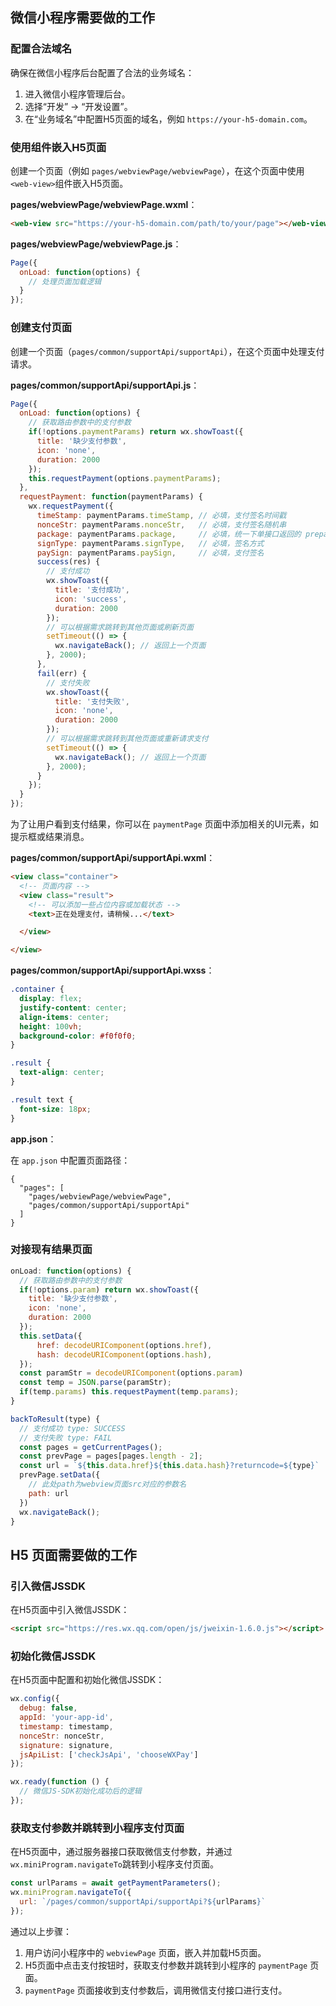 ## 微信小程序需要做的工作
### 配置合法域名
确保在微信小程序后台配置了合法的业务域名：

1. 进入微信小程序管理后台。
2. 选择“开发” -> “开发设置”。
3. 在“业务域名”中配置H5页面的域名，例如 `https://your-h5-domain.com`。



### 使用<web-view></web-view>组件嵌入H5页面
创建一个页面（例如 `pages/webviewPage/webviewPage`），在这个页面中使用`<web-view>`组件嵌入H5页面。

**pages/webviewPage/webviewPage.wxml**：

```html
<web-view src="https://your-h5-domain.com/path/to/your/page"></web-view>
```

**pages/webviewPage/webviewPage.js**：

```javascript
Page({
  onLoad: function(options) {
    // 处理页面加载逻辑
  }
});
```

### 创建支付页面
创建一个页面（`pages/common/supportApi/supportApi`），在这个页面中处理支付请求。

**pages/common/supportApi/supportApi.js**：

```javascript
Page({
  onLoad: function(options) {
    // 获取路由参数中的支付参数
    if(!options.paymentParams) return wx.showToast({
      title: '缺少支付参数',
      icon: 'none',
      duration: 2000
    });
    this.requestPayment(options.paymentParams);
  },
  requestPayment: function(paymentParams) {
    wx.requestPayment({
      timeStamp: paymentParams.timeStamp, // 必填，支付签名时间戳
      nonceStr: paymentParams.nonceStr,   // 必填，支付签名随机串
      package: paymentParams.package,     // 必填，统一下单接口返回的 prepay_id 参数值
      signType: paymentParams.signType,   // 必填，签名方式
      paySign: paymentParams.paySign,     // 必填，支付签名
      success(res) {
        // 支付成功
        wx.showToast({
          title: '支付成功',
          icon: 'success',
          duration: 2000
        });
        // 可以根据需求跳转到其他页面或刷新页面
        setTimeout(() => {
          wx.navigateBack(); // 返回上一个页面
        }, 2000);
      },
      fail(err) {
        // 支付失败
        wx.showToast({
          title: '支付失败',
          icon: 'none',
          duration: 2000
        });
        // 可以根据需求跳转到其他页面或重新请求支付
        setTimeout(() => {
          wx.navigateBack(); // 返回上一个页面
        }, 2000);
      }
    });
  }
});
```

为了让用户看到支付结果，你可以在 `paymentPage` 页面中添加相关的UI元素，如提示框或结果消息。

**pages/common/supportApi/supportApi.wxml**：

```html
<view class="container">
  <!-- 页面内容 -->
  <view class="result">
    <!-- 可以添加一些占位内容或加载状态 -->
    <text>正在处理支付，请稍候...</text>

  </view>

</view>
```

**pages/common/supportApi/supportApi.wxss**：

```css
.container {
  display: flex;
  justify-content: center;
  align-items: center;
  height: 100vh;
  background-color: #f0f0f0;
}

.result {
  text-align: center;
}

.result text {
  font-size: 18px;
}
```

**app.json**：

在 `app.json` 中配置页面路径：

```plain
{
  "pages": [
    "pages/webviewPage/webviewPage",
    "pages/common/supportApi/supportApi"
  ]
}
```

### 对接现有结果页面
```javascript
onLoad: function(options) {
  // 获取路由参数中的支付参数
  if(!options.param) return wx.showToast({
    title: '缺少支付参数',
    icon: 'none',
    duration: 2000
  });
  this.setData({
      href: decodeURIComponent(options.href),
      hash: decodeURIComponent(options.hash),
  });
  const paramStr = decodeURIComponent(options.param)
  const temp = JSON.parse(paramStr);
  if(temp.params) this.requestPayment(temp.params);
}
```

```javascript
backToResult(type) {
  // 支付成功 type: SUCCESS
  // 支付失败 type: FAIL
  const pages = getCurrentPages();
  const prevPage = pages[pages.length - 2];
  const url = `${this.data.href}${this.data.hash}?returncode=${type}`
  prevPage.setData({
    // 此处path为webview页面src对应的参数名
    path: url
  })
  wx.navigateBack();
}
```

## H5 页面需要做的工作
### 引入微信JSSDK
在H5页面中引入微信JSSDK：

```html
<script src="https://res.wx.qq.com/open/js/jweixin-1.6.0.js"></script>
```

### 初始化微信JSSDK
在H5页面中配置和初始化微信JSSDK：

```javascript
wx.config({
  debug: false,
  appId: 'your-app-id',
  timestamp: timestamp,
  nonceStr: nonceStr,
  signature: signature,
  jsApiList: ['checkJsApi', 'chooseWXPay']
});

wx.ready(function () {
  // 微信JS-SDK初始化成功后的逻辑
});
```

### 获取支付参数并跳转到小程序支付页面
在H5页面中，通过服务器接口获取微信支付参数，并通过`wx.miniProgram.navigateTo`跳转到小程序支付页面。

```javascript
const urlParams = await getPaymentParameters();
wx.miniProgram.navigateTo({
  url: `/pages/common/supportApi/supportApi?${urlParams}`
});
```

通过以上步骤：

1. 用户访问小程序中的 `webviewPage` 页面，嵌入并加载H5页面。
2. H5页面中点击支付按钮时，获取支付参数并跳转到小程序的 `paymentPage` 页面。
3. `paymentPage` 页面接收到支付参数后，调用微信支付接口进行支付。


